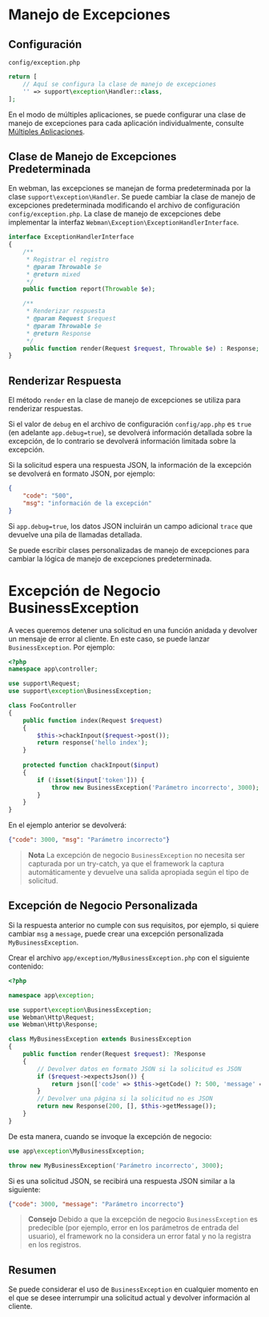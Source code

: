 # Manejo de Excepciones

## Configuración
`config/exception.php`
```php
return [
    // Aquí se configura la clase de manejo de excepciones
    '' => support\exception\Handler::class,
];
```
En el modo de múltiples aplicaciones, se puede configurar una clase de manejo de excepciones para cada aplicación individualmente, consulte [Múltiples Aplicaciones](multiapp.md).

## Clase de Manejo de Excepciones Predeterminada
En webman, las excepciones se manejan de forma predeterminada por la clase `support\exception\Handler`. Se puede cambiar la clase de manejo de excepciones predeterminada modificando el archivo de configuración `config/exception.php`. La clase de manejo de excepciones debe implementar la interfaz `Webman\Exception\ExceptionHandlerInterface`.
```php
interface ExceptionHandlerInterface
{
    /**
     * Registrar el registro
     * @param Throwable $e
     * @return mixed
     */
    public function report(Throwable $e);

    /**
     * Renderizar respuesta
     * @param Request $request
     * @param Throwable $e
     * @return Response
     */
    public function render(Request $request, Throwable $e) : Response;
}
```

## Renderizar Respuesta
El método `render` en la clase de manejo de excepciones se utiliza para renderizar respuestas.

Si el valor de `debug` en el archivo de configuración `config/app.php` es `true` (en adelante `app.debug=true`), se devolverá información detallada sobre la excepción, de lo contrario se devolverá información limitada sobre la excepción.

Si la solicitud espera una respuesta JSON, la información de la excepción se devolverá en formato JSON, por ejemplo:
```json
{
    "code": "500",
    "msg": "información de la excepción"
}
```
Si `app.debug=true`, los datos JSON incluirán un campo adicional `trace` que devuelve una pila de llamadas detallada.

Se puede escribir clases personalizadas de manejo de excepciones para cambiar la lógica de manejo de excepciones predeterminada.

# Excepción de Negocio BusinessException
A veces queremos detener una solicitud en una función anidada y devolver un mensaje de error al cliente. En este caso, se puede lanzar `BusinessException`.
Por ejemplo:
```php
<?php
namespace app\controller;

use support\Request;
use support\exception\BusinessException;

class FooController
{
    public function index(Request $request)
    {
        $this->chackInpout($request->post());
        return response('hello index');
    }
    
    protected function chackInpout($input)
    {
        if (!isset($input['token'])) {
            throw new BusinessException('Parámetro incorrecto', 3000);
        }
    }
}
```
En el ejemplo anterior se devolverá:
```json
{"code": 3000, "msg": "Parámetro incorrecto"}
```

> **Nota**
> La excepción de negocio `BusinessException` no necesita ser capturada por un try-catch, ya que el framework la captura automáticamente y devuelve una salida apropiada según el tipo de solicitud.

## Excepción de Negocio Personalizada
Si la respuesta anterior no cumple con sus requisitos, por ejemplo, si quiere cambiar `msg` a `message`, puede crear una excepción personalizada `MyBusinessException`.

Crear el archivo `app/exception/MyBusinessException.php` con el siguiente contenido:
```php
<?php

namespace app\exception;

use support\exception\BusinessException;
use Webman\Http\Request;
use Webman\Http\Response;

class MyBusinessException extends BusinessException
{
    public function render(Request $request): ?Response
    {
        // Devolver datos en formato JSON si la solicitud es JSON
        if ($request->expectsJson()) {
            return json(['code' => $this->getCode() ?: 500, 'message' => $this->getMessage()]);
        }
        // Devolver una página si la solicitud no es JSON
        return new Response(200, [], $this->getMessage());
    }
}
```
De esta manera, cuando se invoque la excepción de negocio:
```php
use app\exception\MyBusinessException;

throw new MyBusinessException('Parámetro incorrecto', 3000);
```
Si es una solicitud JSON, se recibirá una respuesta JSON similar a la siguiente:
```json
{"code": 3000, "message": "Parámetro incorrecto"}
```

> **Consejo**
> Debido a que la excepción de negocio `BusinessException` es predecible (por ejemplo, error en los parámetros de entrada del usuario), el framework no la considera un error fatal y no la registra en los registros.

## Resumen
Se puede considerar el uso de `BusinessException` en cualquier momento en el que se desee interrumpir una solicitud actual y devolver información al cliente.
